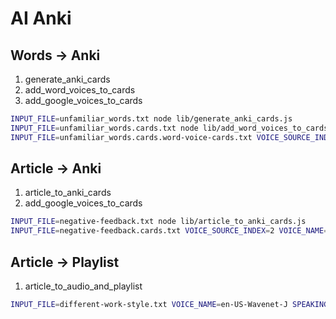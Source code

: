 # AI Anki

## Words -> Anki

1. generate_anki_cards
2. add_word_voices_to_cards
3. add_google_voices_to_cards

```sh
INPUT_FILE=unfamiliar_words.txt node lib/generate_anki_cards.js
INPUT_FILE=unfamiliar_words.cards.txt node lib/add_word_voices_to_cards.js
INPUT_FILE=unfamiliar_words.cards.word-voice-cards.txt VOICE_SOURCE_INDEX=2 node lib/add_google_voices_to_cards.js
```

## Article -> Anki

1. article_to_anki_cards
2. add_google_voices_to_cards

```sh
INPUT_FILE=negative-feedback.txt node lib/article_to_anki_cards.js
INPUT_FILE=negative-feedback.cards.txt VOICE_SOURCE_INDEX=2 VOICE_NAME=en-US-Wavenet-J SPEAKING_RATE=0.91 node lib/add_google_voices_to_cards.js
```

## Article -> Playlist

1. article_to_audio_and_playlist

```sh
INPUT_FILE=different-work-style.txt VOICE_NAME=en-US-Wavenet-J SPEAKING_RATE=0.91 node lib/article_to_audio_and_playlist.js
```
